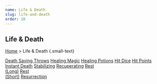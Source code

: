 ```yaml
---
name: Life & Death
slug: life-and-death
order: 10
---
```

## Life & Death
[Home](home) > Life & Death {.small-text}

<div id="menu-container">
    <a href="death-savings-throws">Death Saving Throws</a>
    <a href="healing-magic">Healing Magic</a>
    <a href="healing-potions">Healing Potions</a>
    <a href="hit-dice">Hit Dice</a>
    <a href="hit-points">Hit Points</a>
    <a href="instant-death">Instant Death</a>
    <a href="stabilizing">Stabilizing</a>
    <a href="recuperating">Recuperating</a>
    <a href="long-rest">Rest<br/> (Long)</a>
    <a href="short-rest">Rest<br/> (Short)</a>
    <a href="resurrection">Resurrection</a>
</div>
